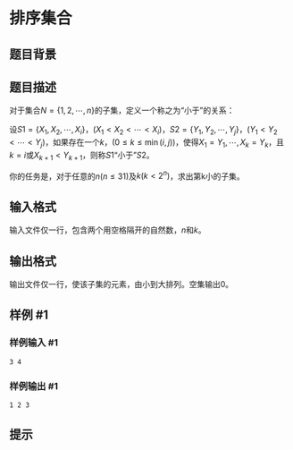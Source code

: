 # 排序集合

## 题目背景



## 题目描述

对于集合$N=\{1,2,\cdots ,n\}$的子集，定义一个称之为“小于”的关系：

设$S1=\{X_1,X_2,\cdots,X_i\}$，$(X_1<X_2<\cdots <X_i)$，$S2=\{Y_1, Y_2, \cdots ,Y_j\}$，$(Y_1<Y_2<\cdots<Y_j)$，如果存在一个$k$，$(0\leq k\leq \min(i,j))$，使得$X_1=Y_1,\cdots,X_k=Y_k$，且$k=i$或$X_{k+1}<Y_{k+1}$，则称$S1$“小于”$S2$。

你的任务是，对于任意的$n(n\leq 31)$及$k(k<2^n)$，求出第k小的子集。


## 输入格式

输入文件仅一行，包含两个用空格隔开的自然数，$n$和$k$。


## 输出格式

输出文件仅一行，使该子集的元素，由小到大排列。空集输出$0$。


## 样例 #1

### 样例输入 #1
```
3 4
```

### 样例输出 #1

```
1 2 3
```

## 提示


